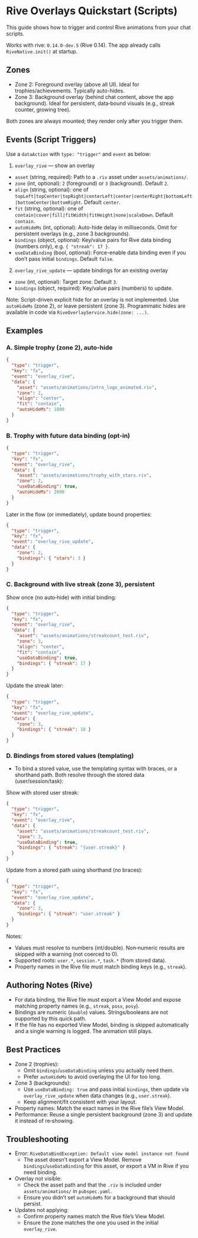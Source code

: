 # Rive Overlays Quickstart (Scripts)

This guide shows how to trigger and control Rive animations from your chat scripts.

Works with rive: `0.14.0-dev.5` (Rive 0.14). The app already calls `RiveNative.init()` at startup.

## Zones
- Zone 2: Foreground overlay (above all UI). Ideal for trophies/achievements. Typically auto-hides.
- Zone 3: Background overlay (behind chat content, above the app background). Ideal for persistent, data‑bound visuals (e.g., streak counter, growing tree).

Both zones are always mounted; they render only after you trigger them.

## Events (Script Triggers)

Use a `dataAction` with `type: "trigger"` and `event` as below:

1) `overlay_rive` — show an overlay
- `asset` (string, required): Path to a `.riv` asset under `assets/animations/`.
- `zone` (int, optional): `2` (foreground) or `3` (background). Default `2`.
- `align` (string, optional): one of `topLeft|topCenter|topRight|centerLeft|center|centerRight|bottomLeft|bottomCenter|bottomRight`. Default `center`.
- `fit` (string, optional): one of `contain|cover|fill|fitWidth|fitHeight|none|scaleDown`. Default `contain`.
- `autoHideMs` (int, optional): Auto-hide delay in milliseconds. Omit for persistent overlays (e.g., zone 3 backgrounds).
- `bindings` (object, optional): Key/value pairs for Rive data binding (numbers only), e.g. `{ "streak": 17 }`.
- `useDataBinding` (bool, optional): Force-enable data binding even if you don’t pass initial `bindings`. Default `false`.

2) `overlay_rive_update` — update bindings for an existing overlay
- `zone` (int, optional): Target zone. Default `3`.
- `bindings` (object, required): Key/value pairs (numbers) to update.

Note: Script-driven explicit hide for an overlay is not implemented. Use `autoHideMs` (zone 2), or leave persistent (zone 3). Programmatic hides are available in code via `RiveOverlayService.hide(zone: ...)`.

## Examples

### A. Simple trophy (zone 2), auto-hide
```json
{
  "type": "trigger",
  "key": "fx",
  "event": "overlay_rive",
  "data": {
    "asset": "assets/animations/intro_logo_animated.riv",
    "zone": 2,
    "align": "center",
    "fit": "contain",
    "autoHideMs": 1800
  }
}
```

### B. Trophy with future data binding (opt‑in)
```json
{
  "type": "trigger",
  "key": "fx",
  "event": "overlay_rive",
  "data": {
    "asset": "assets/animations/trophy_with_stars.riv",
    "zone": 2,
    "useDataBinding": true,
    "autoHideMs": 2000
  }
}
```
Later in the flow (or immediately), update bound properties:
```json
{
  "type": "trigger",
  "key": "fx",
  "event": "overlay_rive_update",
  "data": {
    "zone": 2,
    "bindings": { "stars": 3 }
  }
}
```

### C. Background with live streak (zone 3), persistent
Show once (no auto‑hide) with initial binding:
```json
{
  "type": "trigger",
  "key": "fx",
  "event": "overlay_rive",
  "data": {
    "asset": "assets/animations/streakcount_test.riv",
    "zone": 3,
    "align": "center",
    "fit": "contain",
    "useDataBinding": true,
    "bindings": { "streak": 17 }
  }
}
```
Update the streak later:
```json
{
  "type": "trigger",
  "key": "fx",
  "event": "overlay_rive_update",
  "data": {
    "zone": 3,
    "bindings": { "streak": 18 }
  }
}
```

### D. Bindings from stored values (templating)
- To bind a stored value, use the templating syntax with braces, or a shorthand path. Both resolve through the stored data (user/session/task):

Show with stored user streak:
```json
{
  "type": "trigger",
  "key": "fx",
  "event": "overlay_rive",
  "data": {
    "asset": "assets/animations/streakcount_test.riv",
    "zone": 3,
    "useDataBinding": true,
    "bindings": { "streak": "{user.streak}" }
  }
}
```

Update from a stored path using shorthand (no braces):
```json
{
  "type": "trigger",
  "key": "fx",
  "event": "overlay_rive_update",
  "data": {
    "zone": 3,
    "bindings": { "streak": "user.streak" }
  }
}
```

Notes:
- Values must resolve to numbers (int/double). Non‑numeric results are skipped with a warning (not coerced to 0).
- Supported roots: `user.*`, `session.*`, `task.*` (from stored data).
- Property names in the Rive file must match binding keys (e.g., `streak`).

## Authoring Notes (Rive)
- For data binding, the Rive file must export a View Model and expose matching property names (e.g., `streak`, `posx`, `posy`).
- Bindings are numeric (`double`) values. Strings/booleans are not supported by this quick path.
- If the file has no exported View Model, binding is skipped automatically and a single warning is logged. The animation still plays.

## Best Practices
- Zone 2 (trophies):
  - Omit `bindings`/`useDataBinding` unless you actually need them.
  - Prefer `autoHideMs` to avoid overlaying the UI for too long.
- Zone 3 (backgrounds):
  - Use `useDataBinding: true` and pass initial `bindings`, then update via `overlay_rive_update` when data changes (e.g., `user.streak`).
  - Keep alignment/fit consistent with your layout.
- Property names: Match the exact names in the Rive file’s View Model.
- Performance: Reuse a single persistent background (zone 3) and update it instead of re‑showing.

## Troubleshooting
- Error: `RiveDataBindException: Default view model instance not found`
  - The asset doesn’t export a View Model. Remove `bindings`/`useDataBinding` for this asset, or export a VM in Rive if you need binding.
- Overlay not visible:
  - Check the asset path and that the `.riv` is included under `assets/animations/` in `pubspec.yaml`.
  - Ensure you didn’t set `autoHideMs` for a background that should persist.
- Updates not applying:
  - Confirm property names match the Rive file’s View Model.
  - Ensure the zone matches the one you used in the initial `overlay_rive`.
